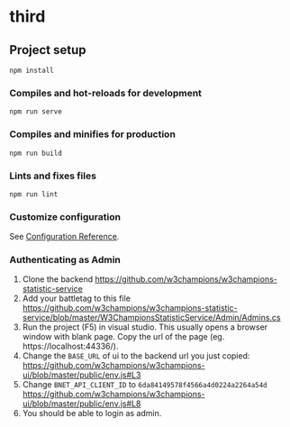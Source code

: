 # third

## Project setup

```
npm install
```

### Compiles and hot-reloads for development

```
npm run serve
```

### Compiles and minifies for production

```
npm run build
```

### Lints and fixes files

```
npm run lint
```

### Customize configuration

See [Configuration Reference](https://cli.vuejs.org/config/).

### Authenticating as Admin
1) Clone the backend https://github.com/w3champions/w3champions-statistic-service
2) Add your battletag to this file https://github.com/w3champions/w3champions-statistic-service/blob/master/W3ChampionsStatisticService/Admin/Admins.cs
3) Run the project (F5) in visual studio. This usually opens a browser window with blank page. Copy the url of the page (eg. https://localhost:44336/).
4) Change the `BASE_URL` of ui to the backend url you just copied: https://github.com/w3champions/w3champions-ui/blob/master/public/env.js#L3
5) Change `BNET_API_CLIENT_ID` to `6da84149578f4566a4d0224a2264a54d` https://github.com/w3champions/w3champions-ui/blob/master/public/env.js#L8
6) You should be able to login as admin.
